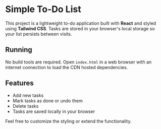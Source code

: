 # Simple To-Do List

This project is a lightweight to-do application built with **React** and styled using **Tailwind CSS**. Tasks are stored in your browser's local storage so your list persists between visits.

## Running

No build tools are required. Open `index.html` in a web browser with an internet connection to load the CDN hosted dependencies.

## Features

- Add new tasks
- Mark tasks as done or undo them
- Delete tasks
- Tasks are saved locally in your browser

Feel free to customize the styling or extend the functionality.
